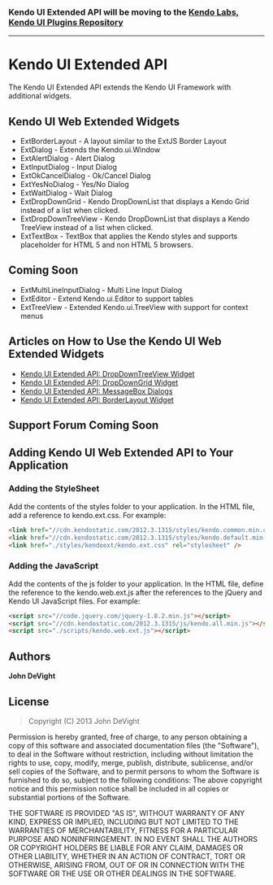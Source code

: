 ### Kendo UI Extended API will be moving to the [Kendo Labs, Kendo UI Plugins Repository](https://github.com/kendo-labs/kendo-plugins)
- - -

# Kendo UI Extended API

The Kendo UI Extended API extends the Kendo UI Framework with additional widgets.


## Kendo UI Web Extended Widgets

+ ExtBorderLayout - A layout similar to the ExtJS Border Layout
+ ExtDialog - Extends the Kendo.ui.Window
+ ExtAlertDialog - Alert Dialog
+ ExtInputDialog - Input Dialog
+ ExtOkCancelDialog - Ok/Cancel Dialog
+ ExtYesNoDialog - Yes/No Dialog
+ ExtWaitDialog - Wait Dialog
+ ExtDropDownGrid - Kendo DropDownList that displays a Kendo Grid instead of a list when clicked.
+ ExtDropDownTreeView - Kendo DropDownList that displays a Kendo TreeView instead of a list when clicked.
+ ExtTextBox - TextBox that applies the Kendo styles and supports placeholder for HTML 5 and non HTML 5 browsers.


## Coming Soon

+ ExtMultiLineInputDialog - Multi Line Input Dialog
+ ExtEditor - Extend Kendo.ui.Editor to support tables
+ ExtTreeView - Extended Kendo.ui.TreeView with support for context menus


## Articles on How to Use the Kendo UI Web Extended Widgets

+ [Kendo UI Extended API: DropDownTreeView Widget](http://www.aspnetwiki.com/page:kendoui-ext-api-dropdowntreeview)
+ [Kendo UI Extended API: DropDownGrid Widget](http://www.aspnetwiki.com/page:kendoui-ext-api-dropdowngrid)
+ [Kendo UI Extended API: MessageBox Dialogs](http://www.aspnetwiki.com/page:kendoui-ext-api-messagebox-dialogs)
+ [Kendo UI Extended API: BorderLayout Widget](http://www.aspnetwiki.com/page:kendoui-ext-api-borderlayout)


## Support Forum Coming Soon


## Adding Kendo UI Web Extended API to Your Application

### Adding the StyleSheet

Add the contents of the styles folder to your application.  In the HTML file, add a reference to kendo.ext.css.  For example:

```html
<link href="//cdn.kendostatic.com/2012.3.1315/styles/kendo.common.min.css" rel="stylesheet" />
<link href="//cdn.kendostatic.com/2012.3.1315/styles/kendo.default.min.css" rel="stylesheet" />
<link href="./styles/kendoext/kendo.ext.css" rel="stylesheet" />
````

### Adding the JavaScript

Add the contents of the js folder to your application.  In the HTML file, define the reference to the kendo.web.ext.js after the references to the jQuery and Kendo UI JavaScript files.  For example:

```html
<script src="//code.jquery.com/jquery-1.8.2.min.js"></script>
<script src="//cdn.kendostatic.com/2012.3.1315/js/kendo.all.min.js"></script>
<script src="./scripts/kendo.web.ext.js"></script>
````


## Authors

**John DeVight**


## License
> Copyright (C) 2013 John DeVight

Permission is hereby granted, free of charge, to any person obtaining a copy of this software and associated 
documentation files (the "Software"), to deal in the Software without restriction, including without limitation 
the rights to use, copy, modify, merge, publish, distribute, sublicense, and/or sell copies of the Software, 
and to permit persons to whom the Software is furnished to do so, subject to the following conditions:
The above copyright notice and this permission notice shall be included in all copies or substantial portions 
of the Software.

THE SOFTWARE IS PROVIDED "AS IS", WITHOUT WARRANTY OF ANY KIND, EXPRESS OR IMPLIED, INCLUDING BUT NOT LIMITED 
TO THE WARRANTIES OF MERCHANTABILITY, FITNESS FOR A PARTICULAR PURPOSE AND NONINFRINGEMENT. IN NO EVENT SHALL 
THE AUTHORS OR COPYRIGHT HOLDERS BE LIABLE FOR ANY CLAIM, DAMAGES OR OTHER LIABILITY, WHETHER IN AN ACTION OF 
CONTRACT, TORT OR OTHERWISE, ARISING FROM, OUT OF OR IN CONNECTION WITH THE SOFTWARE OR THE USE OR OTHER DEALINGS 
IN THE SOFTWARE.
